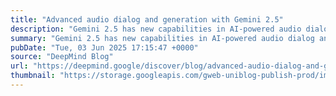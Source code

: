 ```yaml
---
title: "Advanced audio dialog and generation with Gemini 2.5"
description: "Gemini 2.5 has new capabilities in AI-powered audio dialog and generation."
summary: "Gemini 2.5 has new capabilities in AI-powered audio dialog and generation."
pubDate: "Tue, 03 Jun 2025 17:15:47 +0000"
source: "DeepMind Blog"
url: "https://deepmind.google/discover/blog/advanced-audio-dialog-and-generation-with-gemini-25/"
thumbnail: "https://storage.googleapis.com/gweb-uniblog-publish-prod/images/capability__native-audio_16-9_121.width-1300.jpg"
---
```


